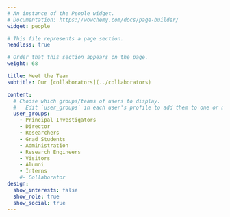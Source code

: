 ```yaml
---
# An instance of the People widget.
# Documentation: https://wowchemy.com/docs/page-builder/
widget: people

# This file represents a page section.
headless: true

# Order that this section appears on the page.
weight: 68

title: Meet the Team
subtitle: Our [collaborators](../collaborators)

content:
  # Choose which groups/teams of users to display.
  #   Edit `user_groups` in each user's profile to add them to one or more of these groups.
  user_groups:
    - Principal Investigators
    - Director
    - Researchers
    - Grad Students
    - Administration
    - Research Engineers
    - Visitors
    - Alumni
    - Interns
    #- Collaborator
design:
  show_interests: false
  show_role: true
  show_social: true
---
```


